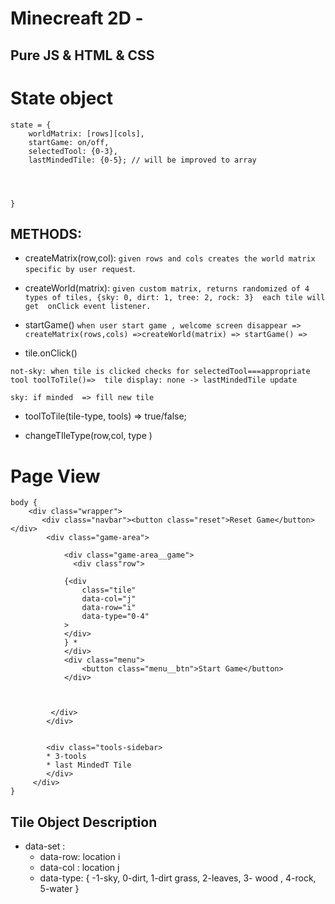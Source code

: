 
# Minecreaft 2D - 
## Pure  JS & HTML & CSS 


# State object

```
state = {
    worldMatrix: [rows][cols],
    startGame: on/off,
    selectedTool: {0-3},
    lastMindedTile: {0-5}; // will be improved to array


    

}
```

## METHODS: 
- createMatrix(row,col): 
    `given rows and cols creates the world matrix specific by user request`.

- createWorld(matrix):
``given custom matrix, returns randomized of 4 types of tiles,
{sky: 0, dirt: 1, tree: 2, rock: 3} 
each tile will get  onClick event listener. ``

- startGame() 
``when user start game , welcome screen disappear => createMatrix(rows,cols) =>createWorld(matrix) => startGame() => ``

* tile.onClick()
 ```
 not-sky: when tile is clicked checks for selectedTool===appropriate tool toolToTile()=>  tile display: none -> lastMindedTile update 

 sky: if minded  => fill new tile

```

* toolToTile(tile-type, tools) => true/false;

* changeTIleType(row,col, type )

# Page View

``` 
body {
    <div class="wrapper">
       <div class="navbar"><button class="reset">Reset Game</button></div>
        <div class="game-area">

            <div class="game-area__game">
              <div class"row"> 

            {<div 
                class="tile" 
                data-col="j"
                data-row="i"
                data-type="0-4"
            > 
            </div> 
            } * 
            </div>
            <div class="menu">
                <button class="menu__btn">Start Game</button>
            </div>

      

         </div>
        </div>


        <div class="tools-sidebar>
        * 3-tools 
        * last MindedT Tile
        </div>
     </div>
}
```

## Tile Object Description

 * data-set : 
     - data-row: location i
     - data-col : location j
     - data-type: { -1-sky, 0-dirt, 1-dirt grass, 2-leaves, 3- wood , 4-rock, 5-water }






